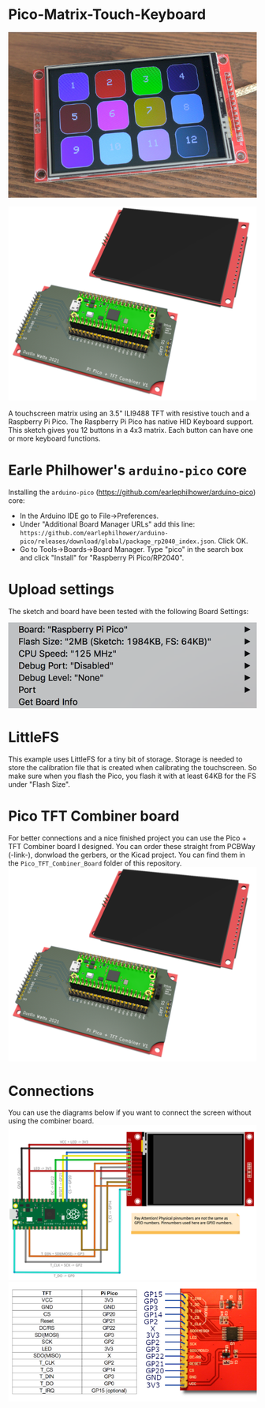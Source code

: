 # Pico-Matrix-Touch-Keyboard

![alt text](/assets/pico_matrix.png "Pico Martix")

![alt text](https://github.com/DustinWatts/Pico-Matrix-Touch-Keyboard/raw/main/assets/3drender.png "Combiner Board")

A touchscreen matrix using an 3.5" ILI9488 TFT with resistive touch and a Raspberry Pi Pico. The Raspberry Pi Pico has native HID Keyboard support. This sketch gives you 12 buttons in a 4x3 matrix. Each button can have one or more keyboard functions. 

# Earle Philhower's `arduino-pico` core
Installing the `arduino-pico` (https://github.com/earlephilhower/arduino-pico) core: 

- In the Arduino IDE go to File->Preferences.
- Under "Additional Board Manager URLs" add this line:
	`https://github.com/earlephilhower/arduino-pico/releases/download/global/package_rp2040_index.json`. Click OK.
- Go to Tools->Boards->Board Manager. Type "pico" in the search box and click "Install" for "Raspberry Pi Pico/RP2040".

# Upload settings

The sketch and board have been tested with the following Board Settings:

![alt text](https://github.com/DustinWatts/Pico-Matrix-Touch-Keyboard/raw/main/assets/Board_Settings.png "Board Settings")

# LittleFS
This example uses LittleFS for a tiny bit of storage. Storage is needed to store the calibration file that is created when calibrating the touchscreen. So make sure when you flash the Pico, you flash it with at least 64KB for the FS under "Flash Size".

# Pico TFT Combiner board
For better connections and a nice finished project you can use the Pico + TFT Combiner board I designed. You can order these straight from PCBWay (-link-), donwload the gerbers, or the Kicad project. You can find them in the `Pico_TFT_Combiner_Board` folder of this repository.
![alt text](https://github.com/DustinWatts/Pico-Matrix-Touch-Keyboard/raw/main/assets/3drender.png "Combiner Board")

# Connections

You can use the diagrams below if you want to connect the screen without using the combiner board.
![alt text](https://github.com/DustinWatts/Pico-Matrix-Touch-Keyboard/raw/main/assets/Connections.png "Connections")
![alt text](https://github.com/DustinWatts/Pico-Matrix-Touch-Keyboard/raw/main/assets/connecting_ili9488_pico.png "Connections")




